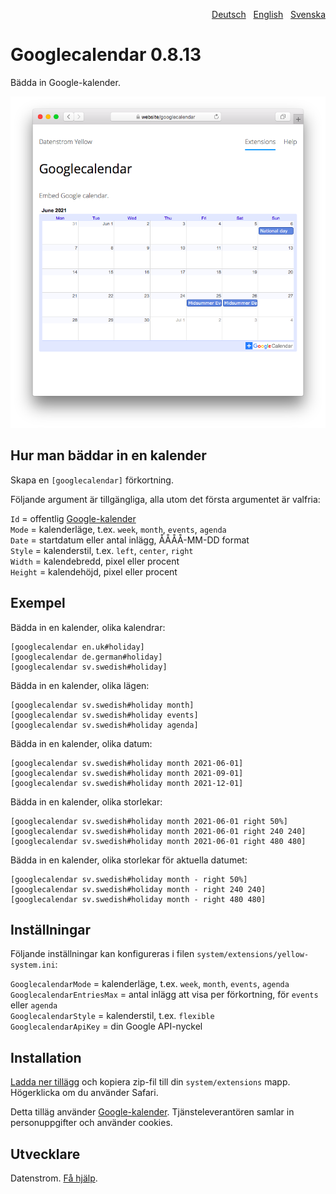 <p align="right"><a href="README-de.md">Deutsch</a> &nbsp; <a href="README.md">English</a> &nbsp; <a href="README-sv.md">Svenska</a></p>

# Googlecalendar 0.8.13

Bädda in Google-kalender.

<p align="center"><img src="googlecalendar-screenshot.png?raw=true" alt="Skärmdump"></p>

## Hur man bäddar in en kalender

Skapa en `[googlecalendar]` förkortning.

Följande argument är tillgängliga, alla utom det första argumentet är valfria:

`Id` = offentlig [Google-kalender](https://calendar.google.com/)  
`Mode` = kalenderläge, t.ex. `week`, `month`, `events`, `agenda`  
`Date` = startdatum eller antal inlägg, ÅÅÅÅ-MM-DD format  
`Style` = kalenderstil, t.ex. `left`, `center`, `right`  
`Width` = kalendebredd, pixel eller procent  
`Height` = kalendehöjd, pixel eller procent  

## Exempel

Bädda in en kalender, olika kalendrar:

    [googlecalendar en.uk#holiday]
    [googlecalendar de.german#holiday]
    [googlecalendar sv.swedish#holiday]

Bädda in en kalender, olika lägen:

    [googlecalendar sv.swedish#holiday month]
    [googlecalendar sv.swedish#holiday events]
    [googlecalendar sv.swedish#holiday agenda]

Bädda in en kalender, olika datum:

    [googlecalendar sv.swedish#holiday month 2021-06-01]
    [googlecalendar sv.swedish#holiday month 2021-09-01]
    [googlecalendar sv.swedish#holiday month 2021-12-01]

Bädda in en kalender, olika storlekar:

    [googlecalendar sv.swedish#holiday month 2021-06-01 right 50%]
    [googlecalendar sv.swedish#holiday month 2021-06-01 right 240 240]
    [googlecalendar sv.swedish#holiday month 2021-06-01 right 480 480]

Bädda in en kalender, olika storlekar för aktuella datumet:

    [googlecalendar sv.swedish#holiday month - right 50%]
    [googlecalendar sv.swedish#holiday month - right 240 240]
    [googlecalendar sv.swedish#holiday month - right 480 480]

## Inställningar

Följande inställningar kan konfigureras i filen `system/extensions/yellow-system.ini`:

`GooglecalendarMode` = kalenderläge, t.ex. `week`, `month`, `events`, `agenda`  
`GooglecalendarEntriesMax` = antal inlägg att visa per förkortning, för `events` eller `agenda`  
`GooglecalendarStyle` = kalenderstil, t.ex. `flexible`  
`GooglecalendarApiKey` = din Google API-nyckel  

## Installation

[Ladda ner tillägg](https://github.com/datenstrom/yellow-extensions/raw/master/downloads/googlecalendar.zip) och kopiera zip-fil till din `system/extensions` mapp. Högerklicka om du använder Safari.

Detta tilläg använder [Google-kalender](https://calendar.google.com/). Tjänsteleverantören samlar in personuppgifter och använder cookies.

## Utvecklare

Datenstrom. [Få hjälp](https://datenstrom.se/sv/yellow/help/).

